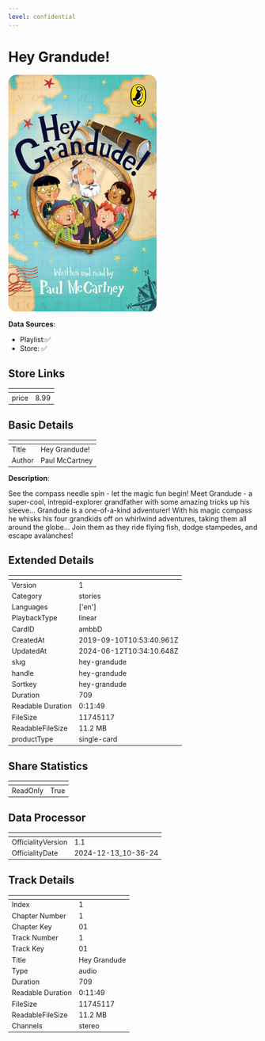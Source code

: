 ```yaml
---
level: confidential
---
```

# Hey Grandude!

![card_[ambbD].png](../../img/cards/card_[ambbD].png)

**Data Sources**: 

- Playlist:✅
- Store: ✅


## Store Links

| <!-- --> | <!-- --> |
| - | - |
| price | 8.99 |


## Basic Details

| <!-- --> | <!-- --> |
| - | - |
| Title | Hey Grandude! |
| Author | Paul McCartney |

**Description**:

See the compass needle spin - let the magic fun begin! Meet Grandude - a super-cool, intrepid-explorer grandfather with some amazing tricks up his sleeve... Grandude is a one-of-a-kind adventurer! With his magic compass he whisks his four grandkids off on whirlwind adventures, taking them all around the globe... Join them as they ride flying fish, dodge stampedes, and escape avalanches!


## Extended Details

| <!-- --> | <!-- --> |
| - | - |
| Version | 1 |
| Category | stories |
| Languages | ['en'] |
| PlaybackType | linear |
| CardID | ambbD |
| CreatedAt | 2019-09-10T10:53:40.961Z |
| UpdatedAt | 2024-06-12T10:34:10.648Z |
| slug | hey-grandude |
| handle | hey-grandude |
| Sortkey | hey-grandude |
| Duration | 709 |
| Readable Duration | 0:11:49 |
| FileSize | 11745117 |
| ReadableFileSize | 11.2 MB |
| productType | single-card |


## Share Statistics

| <!-- --> | <!-- --> |
| - | - |
| ReadOnly | True |


## Data Processor

| <!-- --> | <!-- --> |
| - | - |
| OfficialityVersion | 1.1
| OfficialityDate | 2024-12-13_10-36-24


## Track Details

| <!-- --> | <!-- --> |
| - | - |
| Index | 1 |
| Chapter Number | 1 |
| Chapter Key | 01 |
| Track Number | 1 |
| Track Key | 01 |
| Title | Hey Grandude |
| Type | audio |
| Duration | 709 |
| Readable Duration | 0:11:49 |
| FileSize | 11745117 |
| ReadableFileSize | 11.2 MB |
| Channels | stereo |

